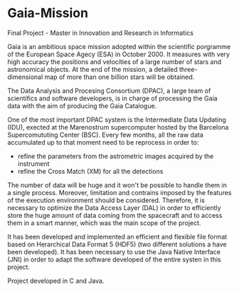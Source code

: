 # Gaia-Mission
Final Project - Master in Innovation and Research in Informatics

Gaia is an ambitious space mission adopted within the scientific porgramme of the European Space Agecy (ESA) in October 2000. It measures  with very high accuracy the positions and velocities of a large number of stars and astronomical objects.
At the end of the mission, a detailed three-dimensional map of more than one billion stars will be obtained.

The Data Analysis and Procesing Consortium (DPAC), a large team of scientifics and software developers, is in charge of processing the Gaia data with the aim of producing the Gaia Catalogue. 

One of the most important DPAC system is the Intermediate Data Updating (IDU), exected at the Marenostrum supercomputer hosted by the Barcelona Supercomututing Center (BSC). Every few months, all the raw data accumulated up to that moment need to be reprocess in order to:

 - refine the parameters from the astrometric images acquired by the instrument
 - refine the Cross Match (XM) for all the detections 
 
The number of data will be huge and it won't be possible to handle them in a single process. Moreover, limitation and contrains imposed by the features of the execution environment should be considered. 
Therefore, it is necessary to optimize the Data Access Layer (DAL) in order to efficiently store the huge amount of data coming from the spacecraft and to access them in a smart manner, which was the main scope of the project. 

It has been developed and implemented an efficient and flexible file format based on Herarchical Data Format 5 (HDF5) (two different solutions a have been developed). It has been necessary to use the Java Native Interface (JNI) in order to adapt the software developed of the entire systen in this project. 

Project developed in C and Java.



